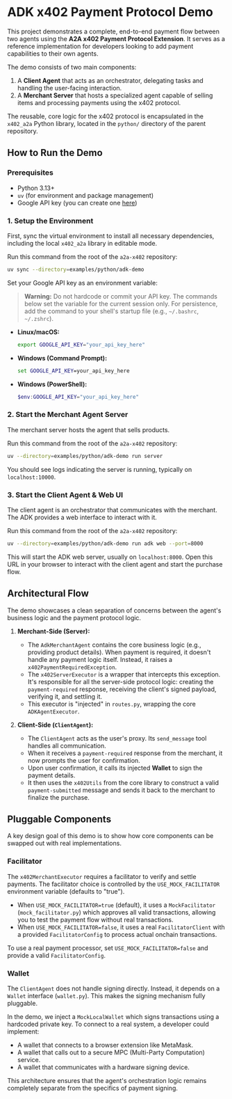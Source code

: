 # ADK x402 Payment Protocol Demo

This project demonstrates a complete, end-to-end payment flow between two agents using the **A2A x402 Payment Protocol Extension**. It serves as a reference implementation for developers looking to add payment capabilities to their own agents.

The demo consists of two main components:
1.  A **Client Agent** that acts as an orchestrator, delegating tasks and handling the user-facing interaction.
2.  A **Merchant Server** that hosts a specialized agent capable of selling items and processing payments using the x402 protocol.

The reusable, core logic for the x402 protocol is encapsulated in the `x402_a2a` Python library, located in the `python/` directory of the parent repository.

## How to Run the Demo

### Prerequisites
- Python 3.13+
- `uv` (for environment and package management)
- Google API key (you can create one [here](https://ai.google.dev/gemini-api/docs/api-key))

### 1. Setup the Environment
First, sync the virtual environment to install all necessary dependencies, including the local `x402_a2a` library in editable mode.

Run this command from the root of the `a2a-x402` repository:
```bash
uv sync --directory=examples/python/adk-demo
```

Set your Google API key as an environment variable:

> **Warning:** Do not hardcode or commit your API key. The commands below set the variable for the current session only. For persistence, add the command to your shell's startup file (e.g., `~/.bashrc`, `~/.zshrc`).

*   **Linux/macOS:**
    ```bash
    export GOOGLE_API_KEY="your_api_key_here"
    ```
*   **Windows (Command Prompt):**
    ```cmd
    set GOOGLE_API_KEY=your_api_key_here
    ```
*   **Windows (PowerShell):**
    ```powershell
    $env:GOOGLE_API_KEY="your_api_key_here"
    ```

### 2. Start the Merchant Agent Server
The merchant server hosts the agent that sells products.

Run this command from the root of the `a2a-x402` repository:
```bash
uv --directory=examples/python/adk-demo run server
```
You should see logs indicating the server is running, typically on `localhost:10000`.

### 3. Start the Client Agent & Web UI
The client agent is an orchestrator that communicates with the merchant. The ADK provides a web interface to interact with it.

Run this command from the root of the `a2a-x402` repository:
```bash
uv --directory=examples/python/adk-demo run adk web --port=8000
```
This will start the ADK web server, usually on `localhost:8000`. Open this URL in your browser to interact with the client agent and start the purchase flow.

## Architectural Flow

The demo showcases a clean separation of concerns between the agent's business logic and the payment protocol logic.

1.  **Merchant-Side (Server):**
    - The `AdkMerchantAgent` contains the core business logic (e.g., providing product details). When payment is required, it doesn't handle any payment logic itself. Instead, it raises a `x402PaymentRequiredException`.
    - The `x402ServerExecutor` is a wrapper that intercepts this exception. It's responsible for all the server-side protocol logic: creating the `payment-required` response, receiving the client's signed payload, verifying it, and settling it.
    - This executor is "injected" in `routes.py`, wrapping the core `ADKAgentExecutor`.

2.  **Client-Side (`ClientAgent`):**
    - The `ClientAgent` acts as the user's proxy. Its `send_message` tool handles all communication.
    - When it receives a `payment-required` response from the merchant, it now prompts the user for confirmation.
    - Upon user confirmation, it calls its injected **Wallet** to sign the payment details.
    - It then uses the `x402Utils` from the core library to construct a valid `payment-submitted` message and sends it back to the merchant to finalize the purchase.

## Pluggable Components

A key design goal of this demo is to show how core components can be swapped out with real implementations.

### Facilitator
The `x402MerchantExecutor` requires a facilitator to verify and settle payments. The facilitator choice is controlled by the `USE_MOCK_FACILITATOR` environment variable (defaults to "true").

- When `USE_MOCK_FACILITATOR=true` (default), it uses a `MockFacilitator` (`mock_facilitator.py`) which approves all valid transactions, allowing you to test the payment flow without real transactions.
- When `USE_MOCK_FACILITATOR=false`, it uses a real `FacilitatorClient` with a provided `FacilitatorConfig` to process actual onchain transactions.

To use a real payment processor, set `USE_MOCK_FACILITATOR=false` and provide a valid `FacilitatorConfig`.

### Wallet
The `ClientAgent` does not handle signing directly. Instead, it depends on a `Wallet` interface (`wallet.py`). This makes the signing mechanism fully pluggable.

In the demo, we inject a `MockLocalWallet` which signs transactions using a hardcoded private key. To connect to a real system, a developer could implement:
- A wallet that connects to a browser extension like MetaMask.
- A wallet that calls out to a secure MPC (Multi-Party Computation) service.
- A wallet that communicates with a hardware signing device.

This architecture ensures that the agent's orchestration logic remains completely separate from the specifics of payment signing.
